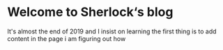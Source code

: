 # Welcome to Sherlock‘s blog

It's almost the end of 2019 and I insist on learning
the first thing is to add content in the page
i am figuring out how
